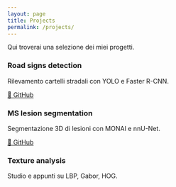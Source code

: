 ```yaml
---
layout: page
title: Projects
permalink: /projects/
---
```


<p>Qui troverai una selezione dei miei progetti.</p>

<div class="projects-grid">
  <div class="project-card">
    <h3>Road signs detection</h3>
    <p>Rilevamento cartelli stradali con YOLO e Faster R-CNN.</p>
    <a href="https://github.com/danielecocuzza/road-signs-detection" target="_blank" class="project-link">🔗 GitHub</a>
  </div>

  <div class="project-card">
    <h3>MS lesion segmentation</h3>
    <p>Segmentazione 3D di lesioni con MONAI e nnU-Net.</p>
    <a href="https://github.com/danielecocuzza/ms-lesion-segmentation" target="_blank" class="project-link">🔗 GitHub</a>
  </div>

  <div class="project-card">
    <h3>Texture analysis</h3>
    <p>Studio e appunti su LBP, Gabor, HOG.</p>
    <!-- Nessun link GitHub -->
  </div>
</div>

